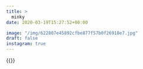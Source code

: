 ```yaml
---
title: >
  minky
date: 2020-03-19T15:27:52+00:00

image: "/img/622807e45892cfbe877f57b0f26918e7.jpg"
draft: false
instagram: true
---
```


{{<photo src="/img/622807e45892cfbe877f57b0f26918e7.jpg">}}
